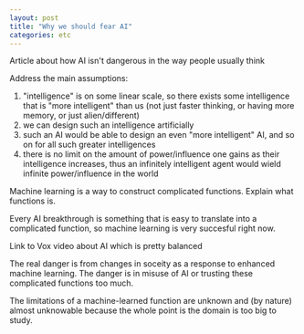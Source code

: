 ```yaml
---
layout: post
title: "Why we should fear AI"
categories: etc
---
```


Article about how AI isn't dangerous in the way people usually think

Address the main assumptions:

1. "intelligence" is on some linear scale, so there exists some intelligence that is "more intelligent" than us (not just faster thinking, or having more memory, or just alien/different)
2. we can design such an intelligence artificially
3. such an AI would be able to design an even "more intelligent" AI, and so on for all such greater intelligences
4. there is no limit on the amount of power/influence one gains as their intelligence increases, thus an infinitely intelligent agent would wield infinite power/influence in the world

Machine learning is a way to construct complicated functions. Explain what
functions is.

Every AI breakthrough is something that is easy to translate into a complicated
function, so machine learning is very succesful right now.

Link to Vox video about AI which is pretty balanced

The real danger is from changes in soceity as a response to enhanced machine
learning. The danger is in misuse of AI or trusting these complicated functions
too much.

The limitations of a machine-learned function are unknown and (by nature) almost
unknowable because the whole point is the domain is too big to study.


